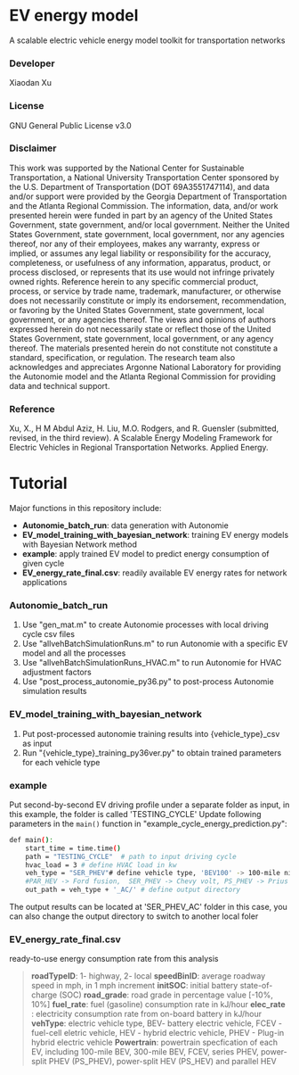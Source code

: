 # EV energy model
A scalable electric vehicle energy model toolkit for transportation networks
### Developer
Xiaodan Xu
### License
GNU General Public License v3.0
### Disclaimer
This work was supported by the National Center for Sustainable Transportation, a National University Transportation Center sponsored by the U.S. Department of Transportation (DOT 69A3551747114), and data and/or support were provided by the Georgia Department of Transportation and the Atlanta Regional Commission. The information, data, and/or work presented herein were funded in part by an agency of the United States Government, state government, and/or local government.  Neither the United States Government, state government, local government, nor any agencies thereof, nor any of their employees, makes any warranty, express or implied, or assumes any legal liability or responsibility for the accuracy, completeness, or usefulness of any information, apparatus, product, or process disclosed, or represents that its use would not infringe privately owned rights.  Reference herein to any specific commercial product, process, or service by trade name, trademark, manufacturer, or otherwise does not necessarily constitute or imply its endorsement, recommendation, or favoring by the United States Government, state government, local government, or any agencies thereof.  The views and opinions of authors expressed herein do not necessarily state or reflect those of the United States Government, state government, local government, or any agency thereof.  The materials presented herein do not constitute not constitute a standard, specification, or regulation. The research team also acknowledges and appreciates Argonne National Laboratory for providing the Autonomie model and the Atlanta Regional Commission for providing data and technical support.

### Reference
Xu, X., H M Abdul Aziz, H. Liu, M.O. Rodgers, and R. Guensler (submitted, revised, in the third review). A Scalable Energy Modeling Framework for Electric Vehicles in Regional Transportation Networks. Applied Energy.

# Tutorial
Major functions in this repository include:
- **Autonomie_batch_run**: data generation with Autonomie
- **EV_model_training_with_bayesian_network**: training EV energy models with Bayesian Network method
- **example**: apply trained EV model to predict energy consumption of given cycle
- **EV_energy_rate_final.csv**: readily available EV energy rates for network applications
 
### Autonomie_batch_run
1. Use "gen_mat.m" to create Autonomie processes with local driving cycle csv files
2. Use "allvehBatchSimulationRuns.m" to run Autonomie with a specific EV model and all the processes
3. Use "allvehBatchSimulationRuns_HVAC.m" to run Autonomie for HVAC adjustment factors
4. Use "post_process_autonomie_py36.py" to post-process Autonomie simulation results

### EV_model_training_with_bayesian_network
1. Put post-processed autonomie training results into {vehicle_type}_csv as input
2. Run "{vehicle_type}_training_py36ver.py" to obtain trained parameters for each vehicle type
 
### example
Put second-by-second EV driving profile under a separate folder as input, in this example, the folder is called 'TESTING_CYCLE'
Update following parameters in the `main()` function in "example_cycle_energy_prediction.py":
```sh
def main():
    start_time = time.time() 
    path = "TESTING_CYCLE"  # path to input driving cycle
    hvac_load = 3 # define HVAC load in kw
    veh_type = "SER_PHEV"# define vehicle type, 'BEV100' -> 100-mile nissan leaf, 'BEV300' -> 300-mile tesla, 
    #PAR_HEV -> Ford fusion,  SER_PHEV -> Chevy volt, PS_PHEV -> Prius prime, PS_HEV -> Prius
    out_path = veh_type + '_AC/' # define output directory
```
The output results can be located at 'SER_PHEV_AC' folder in this case, you can also change the output directory to switch to another local foler

### EV_energy_rate_final.csv
ready-to-use energy consumption rate from this analysis
> **roadTypeID**: 1- highway, 2- local
> **speedBinID**: average roadway speed in mph, in 1 mph increment
> **initSOC**: initial battery state-of-charge (SOC) 
> **road_grade**: road grade in percentage value [-10%, 10%]
> **fuel_rate**: fuel (gasoline) consumption rate in kJ/hour
> **elec_rate** : electricity consumption rate from on-board battery in kJ/hour
> **vehType**: electric vehicle type, BEV- battery electric vehicle, FCEV - fuel-cell eletric vehicle, HEV - hybrid electric vehicle, PHEV - Plug-in hybrid electric vehicle
> **Powertrain**: powertrain specfication of each EV, including 100-mile BEV, 300-mile BEV, FCEV, series PHEV, power-split PHEV (PS_PHEV), power-split HEV (PS_HEV) and parallel HEV
